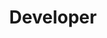 ---
name: "Rachel Li"
title: "Developer"
secondary: "Instructor"
group: "member"
github: "rachelli99"
---